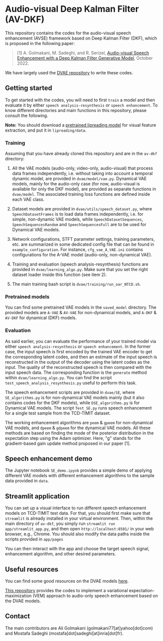 # Audio-visual Deep Kalman Filter (AV-DKF)

This repository contains the codes for the audio-visual speech enhancement (AVSE) framework based on Deep Kalman Filter (DKF), which is proposed in the following paper:

> [1] A. Golmakani, M. Sadeghi, and R. Serizel, [Audio-visual Speech Enhancement with a Deep Kalman Filter Generative Model](https://arxiv.org/abs/2211.00988), October 2022.

We have largely used the [DVAE repository](https://github.com/XiaoyuBIE1994/DVAE) to write these codes.

## Getting started

To get started with the codes, you will need to first `train` a model and then evaluate it by either `speech analysis-resynthesis` or `speech enhancement`. To know different directories and main functions in this repository, please consult the following.

**Note:** You should download a [pretrained lipreading model](https://github.com/mpc001/Lipreading_using_Temporal_Convolutional_Networks#model-zoo) for visual feature extraction, and put it in `lipreading/data`.

### Training

Assuming that you have already cloned this repository and are in the `av-dkf` directory:

1. All the VAE models (audio-only, video-only, audio-visual) that process data frames independently, i.e. without taking into account a temporal dynamic model, are provided in `dvae/model/vae.py`. Dynamical VAE models, mainly for the audio-only case (for now, audio-visual is available for only the DKF model), are provided as separate functions in `dvae/model`. The associated training loss functions are defined inside each VAE class.

2. Dataset models are provided in `dvae/utils/speech_dataset.py`, where `SpeechDatasetFrames` is to load data frames independently, i.e. for simple, non-dynamic VAE models, while `SpeechDatasetSequences`, `SpeechSequencesRandom` and `SpeechSequencesFull` are to be used for Dynamical VAE models.

3. Network configurations, STFT parameter settings, training parameters, etc. are summarized in some dedicated config file that can be found in `example_configuration`. For instance, `cfg_vae_A_VAE.ini` contains configurations for the A-VAE model (audio-only, non-dynamical VAE).

4. Training and evaluation (speech analysis-resynthesis) functions are provided in `dvae/learning_algo.py`. Make sure that you set the right dataset loader inside this function (see item 2).

5. The main training bash script is `dvae/training/run_oar_NTCD.sh`.

### Pretrained models

You can find some pretrained VAE models in the `saved_model` directory. The provided models are `A-VAE` & `AV-VAE` for non-dynamical models, and `A-DKF` & `AV-DKF` for dynamical (DKF) models.

### Evaluation

As said earlier, you can evaluate the performance of your trained model via either `speech analysis-resynthesis` or `speech enhancement`. In the former case, the input speech is first encoded by the trained VAE encoder to get the corresponding latent codes, and then an estimate of the input speech is reconstructed in the output of the decoder using the latent codes as the input. The quality of the reconstructed speech is then compared with the input speech data. The corresponding function is the `generate` method within `dvae/learning_algo.py`. You can find the script `test_speech_analysis_resynthesis.py` useful to perform this task.

The speech enhancement scripts are provided in `dvae/SE`, where `SE_algorithms.py` is for non-dynamical VAE models mainly (but it also contains codes for the DKF models), while `DSE_algorithms.py` is for Dynamical VAE models. The script `Test_SE.py` runs speech enhancement for a single test sample from the TCD-TIMIT dataset.

The working enhancement algorithms are `peem` & `gpeem` for non-dynamical VAE models, and `dpeem` & `gdpeem` for the dynamical VAE models. All these methods are based on finding the mode of the posterior distribution in the expectation step using the Adam optimizer. Here, "g" stands for the gradient-based gain update method proposed in our paper [1].

## Speech enhancement demo

The Jupyter notebook `SE_demo.ipynb` provides a simple demo of applying different VAE models with different enhancement algorithms to the sample data provided in `data`.

## Streamlit application

You can set up a visual interface to run different speech enhancement models on TCD-TIMIT test data. For that, you should first make sure that `streamlit` is already installed in your virtual environment. Then, within the main directory of `av-dkf`, you simply run `streamlit run app/streamlit_app.py`, and then open `http://localhost:8501/` in your web browser, e.g., Chrome. You should also modify the data paths inside the scripts provided in `app/pages`

You can then interact with the app and choose the target speech signal, enhancement algorithm, and other desired parameters.

## Useful resources

You can find some good resources on the DVAE models [here](https://dynamicalvae.github.io/).

[This repository](https://github.com/XiaoyuBIE1994/DVAE_SE) provides the codes to implement a variational expectation-maximization (VEM) approach to audio-only speech enhancement based on the DVAE models.

## Contact

The main contributors are Ali Golmakani (golmakani77[at]yahoo[dot]com) and Mostafa Sadeghi (mostafa[dot]sadeghi[at]inria[dot]fr).
